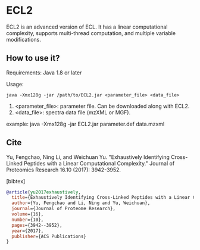 # ECL2
ECL2 is an advanced version of ECL. It has a linear computational complexity, supports multi-thread computation, and multiple variable modifications.

## How to use it?
Requirements: Java 1.8 or later

Usage:
```
java -Xmx128g -jar /path/to/ECL2.jar <parameter_file> <data_file>
```
1. <parameter_file>: parameter file. Can be downloaded along with ECL2.
2. <data_file>: spectra data file (mzXML or MGF).

example: java -Xmx128g -jar ECL2.jar parameter.def data.mzxml

## Cite
Yu, Fengchao, Ning Li, and Weichuan Yu. "Exhaustively Identifying Cross-Linked Peptides with a Linear Computational Complexity." Journal of Proteomics Research 16.10 (2017): 3942-3952.

[bibtex]
```bibtex
@article{yu2017exhaustively,
  title={Exhaustively Identifying Cross-Linked Peptides with a Linear Computational Complexity},
  author={Yu, Fengchao and Li, Ning and Yu, Weichuan},
  journal={Journal of Proteome Research},
  volume={16},
  number={10},
  pages={3942--3952},
  year={2017},
  publisher={ACS Publications}
}
```
